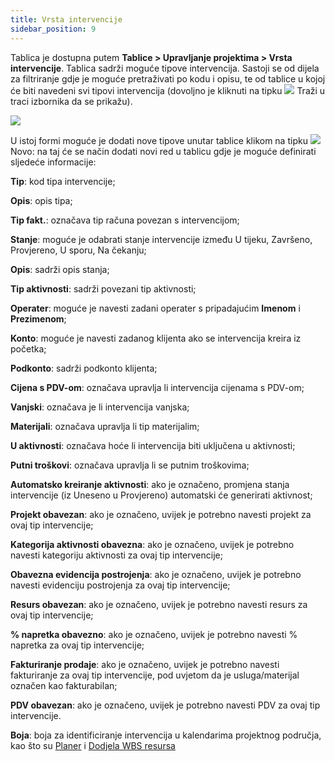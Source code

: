 ```yaml
---
title: Vrsta intervencije
sidebar_position: 9
---
```


Tablica je dostupna putem **Tablice > Upravljanje projektima > Vrsta intervencije**.
Tablica sadrži moguće tipove intervencija. Sastoji se od dijela za filtriranje gdje je moguće pretraživati po kodu i opisu, te od tablice u kojoj će biti navedeni svi tipovi intervencija (dovoljno je kliknuti na tipku ![](/img/neutral/common/search.png) Traži u traci izbornika da se prikažu).

![](/img/it-it/configurations/tables/projects/intervention.png)

U istoj formi moguće je dodati nove tipove unutar tablice klikom na tipku ![](/img/neutral/common/new.png) Novo: na taj će se način dodati novi red u tablicu gdje je moguće definirati sljedeće informacije:  

**Tip**: kod tipa intervencije;  

**Opis**: opis tipa;  

**Tip fakt.**: označava tip računa povezan s intervencijom;  

**Stanje**: moguće je odabrati stanje intervencije između U tijeku, Završeno, Provjereno, U sporu, Na čekanju;  

**Opis**: sadrži opis stanja;  

**Tip aktivnosti**: sadrži povezani tip aktivnosti;  

**Operater**: moguće je navesti zadani operater s pripadajućim **Imenom** i **Prezimenom**;

**Konto**: moguće je navesti zadanog klijenta ako se intervencija kreira iz početka;  

**Podkonto**: sadrži podkonto klijenta;  

**Cijena s PDV-om**: označava upravlja li intervencija cijenama s PDV-om;  

**Vanjski**: označava je li intervencija vanjska;  

**Materijali**: označava upravlja li tip materijalim;    

**U aktivnosti**: označava hoće li intervencija biti uključena u aktivnosti;

**Putni troškovi**: označava upravlja li se putnim troškovima;  

**Automatsko kreiranje aktivnosti**: ako je označeno, promjena stanja intervencije (iz Uneseno u Provjereno) automatski će generirati aktivnost;  

**Projekt obavezan**: ako je označeno, uvijek je potrebno navesti projekt za ovaj tip intervencije;  

**Kategorija aktivnosti obavezna**: ako je označeno, uvijek je potrebno navesti kategoriju aktivnosti za ovaj tip intervencije;  

**Obavezna evidencija postrojenja**: ako je označeno, uvijek je potrebno navesti evidenciju postrojenja za ovaj tip intervencije;  

**Resurs obavezan**: ako je označeno, uvijek je potrebno navesti resurs za ovaj tip intervencije;  

**% napretka obavezno**: ako je označeno, uvijek je potrebno navesti % napretka za ovaj tip intervencije;  

**Fakturiranje prodaje**: ako je označeno, uvijek je potrebno navesti fakturiranje za ovaj tip intervencije, pod uvjetom da je usluga/materijal označen kao fakturabilan;  

**PDV obavezan**: ako je označeno, uvijek je potrebno navesti PDV za ovaj tip intervencije.  

**Boja**: boja za identificiranje intervencija u kalendarima projektnog područja, kao što su [Planer](/docs/project-management/planned-interventions/planner) i [Dodjela WBS resursa](/docs/project-management/planned-interventions/wbs-resource-assignation)